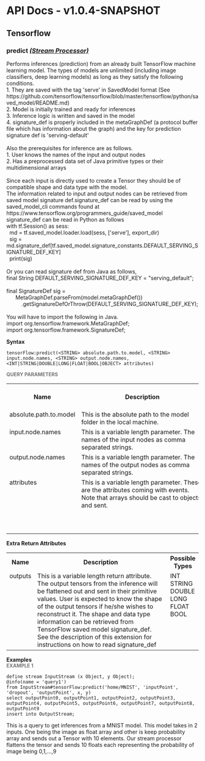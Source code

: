 # API Docs - v1.0.4-SNAPSHOT

## Tensorflow

### predict *<a target="_blank" href="https://wso2.github.io/siddhi/documentation/siddhi-4.0/#stream-processor">(Stream Processor)</a>*

<p style="word-wrap: break-word">Performs inferences (prediction) from an already built TensorFlow machine learning model. The types of models are unlimited (including image classifiers, deep learning models) as long as they satisfy the following conditions.<br>1. They are saved with the tag 'serve' in SavedModel format (See https://github.com/tensorflow/tensorflow/blob/master/tensorflow/python/saved_model/README.md)<br>2. Model is initially trained and ready for inferences<br>3. Inference logic is written and saved in the model<br>4. signature_def is properly included in the metaGraphDef (a protocol buffer file which has information about the graph) and the key for prediction signature def is 'serving-default'<br><br>Also the prerequisites for inference are as follows.<br>1. User knows the names of the input and output nodes<br>2. Has a preprocessed data set of Java primitive types or their multidimensional arrays<br><br>Since each input is directly used to create a Tensor they should be of compatible shape and data type with the model.<br>The information related to input and output nodes can be retrieved from saved model signature def.signature_def can be read by using the saved_model_cli commands found at https://www.tensorflow.org/programmers_guide/saved_model<br>signature_def can be read in Python as follows<br>with tf.Session() as sess:<br>&nbsp;&nbsp;md = tf.saved_model.loader.load(sess, ['serve'], export_dir)<br>&nbsp;&nbsp;sig = md.signature_def[tf.saved_model.signature_constants.DEFAULT_SERVING_SIGNATURE_DEF_KEY]<br>&nbsp;&nbsp;print(sig)<br><br>Or you can read signature def from Java as follows,<br>final String DEFAULT_SERVING_SIGNATURE_DEF_KEY = "serving_default"; <br><br>final SignatureDef sig =<br>&nbsp;&nbsp;&nbsp;&nbsp;&nbsp;&nbsp;MetaGraphDef.parseFrom(model.metaGraphDef())<br>&nbsp;&nbsp;&nbsp;&nbsp;&nbsp;&nbsp;&nbsp;&nbsp;&nbsp;&nbsp;.getSignatureDefOrThrow(DEFAULT_SERVING_SIGNATURE_DEF_KEY);<br><br>You will have to import the following in Java.<br>import org.tensorflow.framework.MetaGraphDef;<br>import org.tensorflow.framework.SignatureDef;</p>

<span id="syntax" class="md-typeset" style="display: block; font-weight: bold;">Syntax</span>
```
tensorFlow:predict(<STRING> absolute.path.to.model, <STRING> input.node.names, <STRING> output.node.names, <INT|STRING|DOUBLE|LONG|FLOAT|BOOL|OBJECT> attributes)
```

<span id="query-parameters" class="md-typeset" style="display: block; color: rgba(0, 0, 0, 0.54); font-size: 12.8px; font-weight: bold;">QUERY PARAMETERS</span>
<table>
    <tr>
        <th>Name</th>
        <th style="min-width: 20em">Description</th>
        <th>Default Value</th>
        <th>Possible Data Types</th>
        <th>Optional</th>
        <th>Dynamic</th>
    </tr>
    <tr>
        <td style="vertical-align: top">absolute.path.to.model</td>
        <td style="vertical-align: top; word-wrap: break-word">This is the absolute path to the model folder in the local machine.</td>
        <td style="vertical-align: top"></td>
        <td style="vertical-align: top">STRING</td>
        <td style="vertical-align: top">No</td>
        <td style="vertical-align: top">No</td>
    </tr>
    <tr>
        <td style="vertical-align: top">input.node.names</td>
        <td style="vertical-align: top; word-wrap: break-word">This is a variable length parameter. The names of the input nodes as comma separated strings.</td>
        <td style="vertical-align: top"></td>
        <td style="vertical-align: top">STRING</td>
        <td style="vertical-align: top">No</td>
        <td style="vertical-align: top">No</td>
    </tr>
    <tr>
        <td style="vertical-align: top">output.node.names</td>
        <td style="vertical-align: top; word-wrap: break-word">This is a variable length parameter. The names of the output nodes as comma separated strings.</td>
        <td style="vertical-align: top"></td>
        <td style="vertical-align: top">STRING</td>
        <td style="vertical-align: top">No</td>
        <td style="vertical-align: top">No</td>
    </tr>
    <tr>
        <td style="vertical-align: top">attributes</td>
        <td style="vertical-align: top; word-wrap: break-word">This is a variable length parameter. These are the attributes coming with events. Note that arrays should be cast to objects and sent.</td>
        <td style="vertical-align: top"></td>
        <td style="vertical-align: top">INT<br>STRING<br>DOUBLE<br>LONG<br>FLOAT<br>BOOL<br>OBJECT</td>
        <td style="vertical-align: top">No</td>
        <td style="vertical-align: top">No</td>
    </tr>
</table>
<span id="extra-return-attributes" class="md-typeset" style="display: block; font-weight: bold;">Extra Return Attributes</span>
<table>
    <tr>
        <th>Name</th>
        <th style="min-width: 20em">Description</th>
        <th>Possible Types</th>
    </tr>
    <tr>
        <td style="vertical-align: top">outputs</td>
        <td style="vertical-align: top; word-wrap: break-word">This is a variable length return attribute. The output tensors from the inference will be flattened out and sent in their primitive values. User is expected to know the shape of the output tensors if he/she wishes to reconstruct it. The shape and data type information can be retrieved from TensorFlow saved model signature_def. See the description of this extension for instructions on how to read signature_def</td>
        <td style="vertical-align: top">INT<br>STRING<br>DOUBLE<br>LONG<br>FLOAT<br>BOOL</td>
    </tr>
</table>

<span id="examples" class="md-typeset" style="display: block; font-weight: bold;">Examples</span>
<span id="example-1" class="md-typeset" style="display: block; color: rgba(0, 0, 0, 0.54); font-size: 12.8px; font-weight: bold;">EXAMPLE 1</span>
```
define stream InputStream (x Object, y Object);
@info(name = 'query1') 
from InputStream#tensorFlow:predict('home/MNIST', 'inputPoint', 'dropout', 'outputPoint', x, y) 
select outputPoint0, outputPoint1, outputPoint2, outputPoint3, outputPoint4, outputPoint5, outputPoint6, outputPoint7, outputPoint8, outputPoint9 
insert into OutputStream;

```
<p style="word-wrap: break-word">This is a query to get inferences from a MNIST model. This model takes in 2 inputs. One being the image as float array and other is keep probability array and sends out a Tensor with 10 elements. Our stream processor flattens the tensor and sends 10 floats each representing the probability of image being 0,1,...,9</p>


